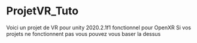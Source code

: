 # ProjetVR_Tuto

Voici un projet de VR pour unity 2020.2.1f1 fonctionnel pour OpenXR
Si vos projets ne fonctionnent pas vous pouvez vous baser la dessus

